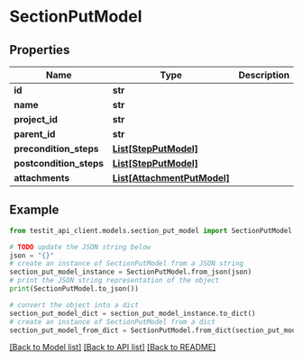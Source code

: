 # SectionPutModel


## Properties

Name | Type | Description | Notes
------------ | ------------- | ------------- | -------------
**id** | **str** |  | 
**name** | **str** |  | 
**project_id** | **str** |  | 
**parent_id** | **str** |  | [optional] 
**precondition_steps** | [**List[StepPutModel]**](StepPutModel.md) |  | [optional] 
**postcondition_steps** | [**List[StepPutModel]**](StepPutModel.md) |  | [optional] 
**attachments** | [**List[AttachmentPutModel]**](AttachmentPutModel.md) |  | 

## Example

```python
from testit_api_client.models.section_put_model import SectionPutModel

# TODO update the JSON string below
json = "{}"
# create an instance of SectionPutModel from a JSON string
section_put_model_instance = SectionPutModel.from_json(json)
# print the JSON string representation of the object
print(SectionPutModel.to_json())

# convert the object into a dict
section_put_model_dict = section_put_model_instance.to_dict()
# create an instance of SectionPutModel from a dict
section_put_model_from_dict = SectionPutModel.from_dict(section_put_model_dict)
```
[[Back to Model list]](../README.md#documentation-for-models) [[Back to API list]](../README.md#documentation-for-api-endpoints) [[Back to README]](../README.md)



